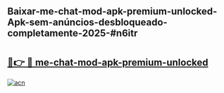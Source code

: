 ## Baixar-me-chat-mod-apk-premium-unlocked-Apk-sem-anúncios-desbloqueado-completamente-2025-#n6itr

# <h2><a href="https://ainizakaria.my?title=me-chat-mod-apk-premium-unlocked&ref=20M">🔗👉 🔴 me-chat-mod-apk-premium-unlocked</a></h2>

[![acn](https://github.com/user-attachments/assets/0f9c940e-d8b0-45ae-aac7-cd30a18b3e1c)](https://ainizakaria.my?title=me-chat-mod-apk-premium-unlocked&ref=20M)

